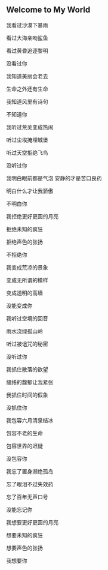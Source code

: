 ## Welcome to My World

我看过沙漠下暴雨

看过大海亲吻鲨鱼

看过黄昏追逐黎明

没看过你

我知道美丽会老去

生命之外还有生命

我知道风里有诗句

不知道你

我听过荒芜变成热闹

听过尘埃掩埋城堡

听过天空拒绝飞鸟

没听过你

我明白眼前都是气泡
安静的才是苦口良药

明白什么才让我骄傲

不明白你

我拒绝更好更圆的月亮

拒绝未知的疯狂

拒绝声色的张扬

不拒绝你

我变成荒凉的景象

变成无所谓的模样

变成透明的高墙

没能变成你

我听过空境的回音

雨水浇绿孤山岭

听过被诅咒的秘密

没听过你

我抓住散落的欲望

缱绻的馥郁让我紧张

我抓住时间的假象

没抓住你

我包容六月清泉结冰

包容不老的生命

包容世界的迟疑

没包容你

我忘了置身濒绝孤岛

忘了眼泪不过失效药

忘了百年无声口号

没能忘记你

我想要更好更圆的月亮

想要未知的疯狂

想要声色的张扬

我想要你


